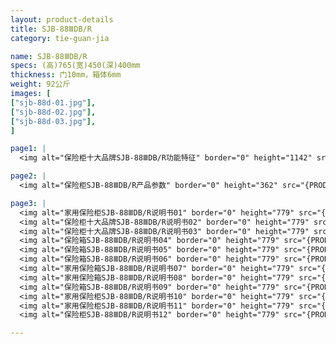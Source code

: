 ```yaml
---
layout: product-details
title: SJB-88ⅢDB/R
category: tie-guan-jia

name: SJB-88ⅢDB/R
specs: (高)765(宽)450(深)400mm
thickness: 门10mm，箱体6mm
weight: 92公斤
images: [
["sjb-88d-01.jpg"],
["sjb-88d-02.jpg"],
["sjb-88d-03.jpg"],
]

page1: |
  <img alt="保险柜十大品牌SJB-88ⅢDB/R功能特征" border="0" height="1142" src="{PRODUCT_IMAGES}sjb-gn.jpg" width="538" />

page2: |
  <img alt="保险柜SJB-88ⅢDB/R产品参数" border="0" height="362" src="{PRODUCT_IMAGES}sjb-cpcs.jpg" width="538" />

page3: |
  <img alt="家用保险柜SJB-88ⅢDB/R说明书01" border="0" height="779" src="{PRODUCT_IMAGES}sjb-sm01.jpg" width="528" /><br />
  <img alt="保险柜十大品牌SJB-88ⅢDB/R说明书02" border="0" height="779" src="{PRODUCT_IMAGES}sjb-sm02.jpg" width="528" /><br />
  <img alt="保险柜十大品牌SJB-88ⅢDB/R说明书03" border="0" height="779" src="{PRODUCT_IMAGES}sjb-sm03.jpg" width="528" /><br />
  <img alt="保险箱SJB-88ⅢDB/R说明书04" border="0" height="779" src="{PRODUCT_IMAGES}sjb-sm04.jpg" width="528" /><br />
  <img alt="保险箱SJB-88ⅢDB/R说明书05" border="0" height="779" src="{PRODUCT_IMAGES}sjb-sm05.jpg" width="528" /><br />
  <img alt="保险箱SJB-88ⅢDB/R说明书06" border="0" height="779" src="{PRODUCT_IMAGES}sjb-sm06.jpg" width="528" /><br />
  <img alt="家用保险箱SJB-88ⅢDB/R说明书07" border="0" height="779" src="{PRODUCT_IMAGES}sjb-sm07.jpg" width="528" /><br />
  <img alt="家用保险箱SJB-88ⅢDB/R说明书08" border="0" height="779" src="{PRODUCT_IMAGES}sjb-sm08.jpg" width="528" /><br />
  <img alt="保险箱SJB-88ⅢDB/R说明书09" border="0" height="779" src="{PRODUCT_IMAGES}sjb-sm09.jpg" width="528" /><br />
  <img alt="家用保险柜SJB-88ⅢDB/R说明书10" border="0" height="779" src="{PRODUCT_IMAGES}sjb-sm10.jpg" width="528" /><br />
  <img alt="家用保险柜SJB-88ⅢDB/R说明书11" border="0" height="779" src="{PRODUCT_IMAGES}sjb-sm11.jpg" width="528" /><br />
  <img alt="保险柜SJB-88ⅢDB/R说明书12" border="0" height="779" src="{PRODUCT_IMAGES}sjb-sm12.jpg" width="528" />

---
```

